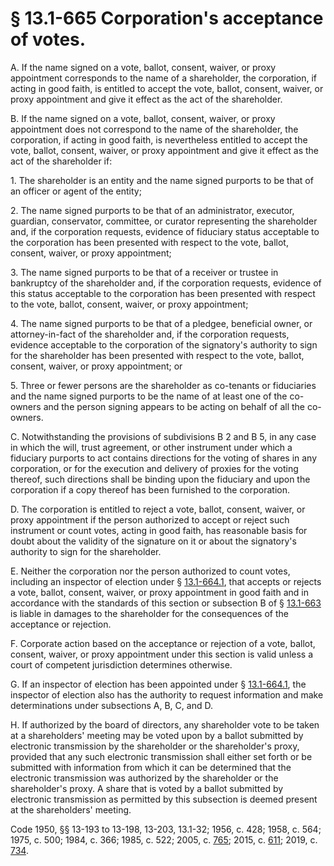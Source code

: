 # § 13.1-665 Corporation's acceptance of votes.

<p>A. If the name signed on a vote, ballot, consent, waiver, or proxy appointment corresponds to the name of a shareholder, the corporation, if acting in good faith, is entitled to accept the vote, ballot, consent, waiver, or proxy appointment and give it effect as the act of the shareholder.</p><p>B. If the name signed on a vote, ballot, consent, waiver, or proxy appointment does not correspond to the name of the shareholder, the corporation, if acting in good faith, is nevertheless entitled to accept the vote, ballot, consent, waiver, or proxy appointment and give it effect as the act of the shareholder if:</p><p>1. The shareholder is an entity and the name signed purports to be that of an officer or agent of the entity;</p><p>2. The name signed purports to be that of an administrator, executor, guardian, conservator, committee, or curator representing the shareholder and, if the corporation requests, evidence of fiduciary status acceptable to the corporation has been presented with respect to the vote, ballot, consent, waiver, or proxy appointment;</p><p>3. The name signed purports to be that of a receiver or trustee in bankruptcy of the shareholder and, if the corporation requests, evidence of this status acceptable to the corporation has been presented with respect to the vote, ballot, consent, waiver, or proxy appointment;</p><p>4. The name signed purports to be that of a pledgee, beneficial owner, or attorney-in-fact of the shareholder and, if the corporation requests, evidence acceptable to the corporation of the signatory's authority to sign for the shareholder has been presented with respect to the vote, ballot, consent, waiver, or proxy appointment; or</p><p>5. Three or fewer persons are the shareholder as co-tenants or fiduciaries and the name signed purports to be the name of at least one of the co-owners and the person signing appears to be acting on behalf of all the co-owners.</p><p>C. Notwithstanding the provisions of subdivisions B 2 and B 5, in any case in which the will, trust agreement, or other instrument under which a fiduciary purports to act contains directions for the voting of shares in any corporation, or for the execution and delivery of proxies for the voting thereof, such directions shall be binding upon the fiduciary and upon the corporation if a copy thereof has been furnished to the corporation.</p><p>D. The corporation is entitled to reject a vote, ballot, consent, waiver, or proxy appointment if the person authorized to accept or reject such instrument or count votes, acting in good faith, has reasonable basis for doubt about the validity of the signature on it or about the signatory's authority to sign for the shareholder.</p><p>E. Neither the corporation nor the person authorized to count votes, including an inspector of election under § <a href='/vacode/13.1-664.1/'>13.1-664.1</a>, that accepts or rejects a vote, ballot, consent, waiver, or proxy appointment in good faith and in accordance with the standards of this section or subsection B of § <a href='/vacode/13.1-663/'>13.1-663</a> is liable in damages to the shareholder for the consequences of the acceptance or rejection.</p><p>F. Corporate action based on the acceptance or rejection of a vote, ballot, consent, waiver, or proxy appointment under this section is valid unless a court of competent jurisdiction determines otherwise.</p><p>G. If an inspector of election has been appointed under § <a href='/vacode/13.1-664.1/'>13.1-664.1</a>, the inspector of election also has the authority to request information and make determinations under subsections A, B, C, and D.</p><p>H. If authorized by the board of directors, any shareholder vote to be taken at a shareholders' meeting may be voted upon by a ballot submitted by electronic transmission by the shareholder or the shareholder's proxy, provided that any such electronic transmission shall either set forth or be submitted with information from which it can be determined that the electronic transmission was authorized by the shareholder or the shareholder's proxy. A share that is voted by a ballot submitted by electronic transmission as permitted by this subsection is deemed present at the shareholders' meeting.</p><p>Code 1950, §§ 13-193 to 13-198, 13-203, 13.1-32; 1956, c. 428; 1958, c. 564; 1975, c. 500; 1984, c. 366; 1985, c. 522; 2005, c. <a href='http://lis.virginia.gov/cgi-bin/legp604.exe?051+ful+CHAP0765'>765</a>; 2015, c. <a href='http://lis.virginia.gov/cgi-bin/legp604.exe?151+ful+CHAP0611'>611</a>; 2019, c. <a href='http://lis.virginia.gov/cgi-bin/legp604.exe?191+ful+CHAP0734'>734</a>.</p>